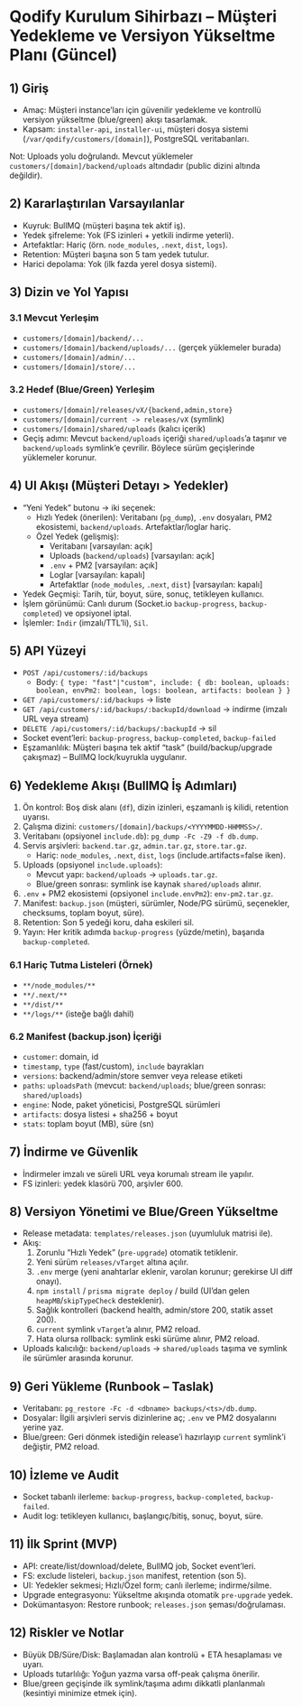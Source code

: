 # Qodify Kurulum Sihirbazı – Müşteri Yedekleme ve Versiyon Yükseltme Planı (Güncel)

## 1) Giriş
- Amaç: Müşteri instance’ları için güvenilir yedekleme ve kontrollü versiyon yükseltme (blue/green) akışı tasarlamak.
- Kapsam: `installer-api`, `installer-ui`, müşteri dosya sistemi (`/var/qodify/customers/[domain]`), PostgreSQL veritabanları.

Not: Uploads yolu doğrulandı. Mevcut yüklemeler `customers/[domain]/backend/uploads` altındadır (public dizini altında değildir).

## 2) Kararlaştırılan Varsayılanlar
- Kuyruk: BullMQ (müşteri başına tek aktif iş). 
- Yedek şifreleme: Yok (FS izinleri + yetkili indirme yeterli).
- Artefaktlar: Hariç (örn. `node_modules`, `.next`, `dist`, `logs`).
- Retention: Müşteri başına son 5 tam yedek tutulur.
- Harici depolama: Yok (ilk fazda yerel dosya sistemi).

## 3) Dizin ve Yol Yapısı
### 3.1 Mevcut Yerleşim
- `customers/[domain]/backend/...`
- `customers/[domain]/backend/uploads/...` (gerçek yüklemeler burada)
- `customers/[domain]/admin/...`
- `customers/[domain]/store/...`

### 3.2 Hedef (Blue/Green) Yerleşim
- `customers/[domain]/releases/vX/{backend,admin,store}`
- `customers/[domain]/current -> releases/vX` (symlink)
- `customers/[domain]/shared/uploads` (kalıcı içerik)
- Geçiş adımı: Mevcut `backend/uploads` içeriği `shared/uploads`’a taşınır ve `backend/uploads` symlink’e çevrilir. Böylece sürüm geçişlerinde yüklemeler korunur.

## 4) UI Akışı (Müşteri Detayı > Yedekler)
- “Yeni Yedek” butonu → iki seçenek:
  - Hızlı Yedek (önerilen): Veritabanı (`pg_dump`), `.env` dosyaları, PM2 ekosistemi, `backend/uploads`. Artefaktlar/loglar hariç.
  - Özel Yedek (gelişmiş): 
    - Veritabanı [varsayılan: açık]
    - Uploads (`backend/uploads`) [varsayılan: açık]
    - `.env` + PM2 [varsayılan: açık]
    - Loglar [varsayılan: kapalı]
    - Artefaktlar (`node_modules`, `.next`, `dist`) [varsayılan: kapalı]
- Yedek Geçmişi: Tarih, tür, boyut, süre, sonuç, tetikleyen kullanıcı.
- İşlem görünümü: Canlı durum (Socket.io `backup-progress`, `backup-completed`) ve opsiyonel iptal.
- İşlemler: `İndir` (imzalı/TTL’li), `Sil`.

## 5) API Yüzeyi
- `POST /api/customers/:id/backups`
  - Body: `{ type: "fast"|"custom", include: { db: boolean, uploads: boolean, envPm2: boolean, logs: boolean, artifacts: boolean } }`
- `GET /api/customers/:id/backups` → liste
- `GET /api/customers/:id/backups/:backupId/download` → indirme (imzalı URL veya stream)
- `DELETE /api/customers/:id/backups/:backupId` → sil
- Socket event’leri: `backup-progress`, `backup-completed`, `backup-failed`
- Eşzamanlılık: Müşteri başına tek aktif “task” (build/backup/upgrade çakışmaz) – BullMQ lock/kuyrukla uygulanır.

## 6) Yedekleme Akışı (BullMQ İş Adımları)
1. Ön kontrol: Boş disk alanı (`df`), dizin izinleri, eşzamanlı iş kilidi, retention uyarısı.
2. Çalışma dizini: `customers/[domain]/backups/<YYYYMMDD-HHMMSS>/`.
3. Veritabanı (opsiyonel `include.db`): `pg_dump -Fc -Z9 -f db.dump`.
4. Servis arşivleri: `backend.tar.gz`, `admin.tar.gz`, `store.tar.gz`.
   - Hariç: `node_modules`, `.next`, `dist`, `logs` (include.artifacts=false iken).
5. Uploads (opsiyonel `include.uploads`): 
   - Mevcut yapı: `backend/uploads` → `uploads.tar.gz`.
   - Blue/green sonrası: symlink ise kaynak `shared/uploads` alınır.
6. `.env` + PM2 ekosistemi (opsiyonel `include.envPm2`): `env-pm2.tar.gz`.
7. Manifest: `backup.json` (müşteri, sürümler, Node/PG sürümü, seçenekler, checksums, toplam boyut, süre).
8. Retention: Son 5 yedeği koru, daha eskileri sil.
9. Yayın: Her kritik adımda `backup-progress` (yüzde/metin), başarıda `backup-completed`.

### 6.1 Hariç Tutma Listeleri (Örnek)
- `**/node_modules/**`
- `**/.next/**`
- `**/dist/**`
- `**/logs/**` (isteğe bağlı dahil)

### 6.2 Manifest (backup.json) İçeriği
- `customer`: domain, id
- `timestamp`, `type` (fast/custom), `include` bayrakları
- `versions`: backend/admin/store semver veya release etiketi
- `paths`: `uploadsPath` (mevcut: `backend/uploads`; blue/green sonrası: `shared/uploads`)
- `engine`: Node, paket yöneticisi, PostgreSQL sürümleri
- `artifacts`: dosya listesi + sha256 + boyut
- `stats`: toplam boyut (MB), süre (sn)

## 7) İndirme ve Güvenlik
- İndirmeler imzalı ve süreli URL veya korumalı stream ile yapılır.
- FS izinleri: yedek klasörü 700, arşivler 600.

## 8) Versiyon Yönetimi ve Blue/Green Yükseltme
- Release metadata: `templates/releases.json` (uyumluluk matrisi ile).
- Akış:
  1) Zorunlu “Hızlı Yedek” (`pre-upgrade`) otomatik tetiklenir.
  2) Yeni sürüm `releases/vTarget` altına açılır.
  3) `.env` merge (yeni anahtarlar eklenir, varolan korunur; gerekirse UI diff onayı).
  4) `npm install` / `prisma migrate deploy` / build (UI’dan gelen `heapMB`/`skipTypeCheck` desteklenir).
  5) Sağlık kontrolleri (backend health, admin/store 200, statik asset 200).
  6) `current` symlink `vTarget`’a alınır, PM2 reload.
  7) Hata olursa rollback: symlink eski sürüme alınır, PM2 reload.
- Uploads kalıcılığı: `backend/uploads` → `shared/uploads` taşıma ve symlink ile sürümler arasında korunur.

## 9) Geri Yükleme (Runbook – Taslak)
- Veritabanı: `pg_restore -Fc -d <dbname> backups/<ts>/db.dump`.
- Dosyalar: İlgili arşivleri servis dizinlerine aç; `.env` ve PM2 dosyalarını yerine yaz.
- Blue/green: Geri dönmek istediğin release’i hazırlayıp `current` symlink’i değiştir, PM2 reload.

## 10) İzleme ve Audit
- Socket tabanlı ilerleme: `backup-progress`, `backup-completed`, `backup-failed`.
- Audit log: tetikleyen kullanıcı, başlangıç/bitiş, sonuç, boyut, süre.

## 11) İlk Sprint (MVP)
- API: create/list/download/delete, BullMQ job, Socket event’leri.
- FS: exclude listeleri, `backup.json` manifest, retention (son 5).
- UI: Yedekler sekmesi; Hızlı/Özel form; canlı ilerleme; indirme/silme.
- Upgrade entegrasyonu: Yükseltme akışında otomatik `pre-upgrade` yedek.
- Dokümantasyon: Restore runbook; `releases.json` şeması/doğrulaması.

## 12) Riskler ve Notlar
- Büyük DB/Süre/Disk: Başlamadan alan kontrolü + ETA hesaplaması ve uyarı.
- Uploads tutarlılığı: Yoğun yazma varsa off-peak çalışma önerilir.
- Blue/green geçişinde ilk symlink/taşıma adımı dikkatli planlanmalı (kesintiyi minimize etmek için).

